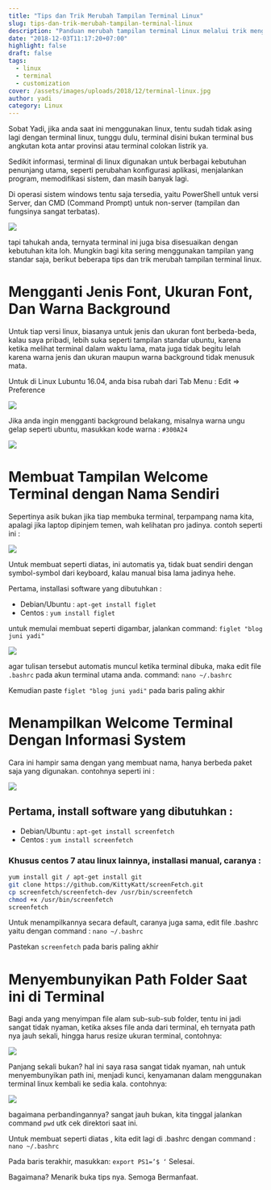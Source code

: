 ```yaml
---
title: "Tips dan Trik Merubah Tampilan Terminal Linux"
slug: tips-dan-trik-merubah-tampilan-terminal-linux
description: "Panduan merubah tampilan terminal Linux melalui trik mengganti font, warna, dan info sistem secara efektif."
date: "2018-12-03T11:17:20+07:00"
highlight: false
draft: false
tags:
  - linux
  - terminal
  - customization
cover: /assets/images/uploads/2018/12/terminal-linux.jpg
author: yadi
category: Linux
---
```


Sobat Yadi, jika anda saat ini menggunakan linux, tentu sudah tidak asing lagi dengan terminal linux, tunggu dulu, terminal disini bukan terminal bus angkutan kota antar provinsi atau terminal colokan listrik ya.

Sedikit informasi, terminal di linux digunakan untuk berbagai kebutuhan penunjang utama, seperti perubahan konfigurasi aplikasi, menjalankan program, memodifikasi sistem, dan masih banyak lagi.

Di operasi sistem windows tentu saja tersedia, yaitu PowerShell untuk versi Server, dan CMD (Command Prompt) untuk non-server (tampilan dan fungsinya sangat terbatas).

![](/assets/images/uploads/2018/12/power-shell.png)

tapi tahukah anda, ternyata terminal ini juga bisa disesuaikan dengan kebutuhan kita loh. Mungkin bagi kita sering menggunakan tampilan yang standar saja, berikut beberapa tips dan trik merubah tampilan terminal linux.

# Mengganti Jenis Font, Ukuran Font, Dan Warna Background
Untuk tiap versi linux, biasanya untuk jenis dan ukuran font berbeda-beda, kalau saya pribadi, lebih suka seperti tampilan standar ubuntu, karena ketika melihat terminal dalam waktu lama, mata juga tidak begitu lelah karena warna jenis dan ukuran maupun warna background tidak menusuk mata.

Untuk di Linux Lubuntu 16.04, anda bisa rubah dari Tab Menu : Edit => Preference

![](/assets/images/uploads/2018/12/terminal-lubuntu.png)

Jika anda ingin mengganti background belakang, misalnya warna ungu gelap seperti ubuntu, masukkan kode warna : `#300A24`

![](/assets/images/uploads/2018/12/terminal-ubuntu-ganti-warna.png)

# Membuat Tampilan Welcome Terminal dengan Nama Sendiri
Sepertinya asik bukan jika tiap membuka terminal, terpampang nama kita, apalagi jika laptop dipinjem temen, wah kelihatan pro jadinya. contoh seperti ini :

![](/assets/images/uploads/2018/12/terminal-linux-nama-sendiri.png)

Untuk membuat seperti diatas, ini automatis ya, tidak buat sendiri dengan symbol-symbol dari keyboard, kalau manual bisa lama jadinya hehe.

Pertama, installasi software yang dibutuhkan :
* Debian/Ubuntu : `apt-get install figlet`
* Centos : `yum install figlet`

untuk memulai membuat seperti digambar, jalankan command: `figlet "blog juni yadi"`

![](/assets/images/uploads/2018/12/contoh-fliget.png)

agar tulisan tersebut automatis muncul ketika terminal dibuka, maka edit file `.bashrc` pada akun terminal utama anda. command: `nano ~/.bashrc`

Kemudian paste `figlet "blog juni yadi"` pada baris paling akhir

# Menampilkan Welcome Terminal Dengan Informasi System
Cara ini hampir sama dengan yang membuat nama, hanya berbeda paket saja yang digunakan. contohnya seperti ini :

![](/assets/images/uploads/2018/12/terminal-linux-system-info.png)

## Pertama, install software yang dibutuhkan :
* Debian/Ubuntu : `apt-get install screenfetch`
* Centos : `yum install screenfetch`

### Khusus centos 7 atau linux lainnya, installasi manual, caranya :
```bash
yum install git / apt-get install git
git clone https://github.com/KittyKatt/screenFetch.git
cp screenfetch/screenfetch-dev /usr/bin/screenfetch
chmod +x /usr/bin/screenfetch
screenfetch
```

Untuk menampilkannya secara default, caranya juga sama, edit file .bashrc yaitu dengan command : `nano ~/.bashrc`

Pastekan `screenfetch` pada baris paling akhir

# Menyembunyikan Path Folder Saat ini di Terminal
Bagi anda yang menyimpan file alam sub-sub-sub folder, tentu ini jadi sangat tidak nyaman, ketika akses file anda dari terminal, eh ternyata path nya jauh sekali, hingga harus resize ukuran terminal, contohnya:

![](/assets/images/uploads/2018/12/terminal-long-path.png)

Panjang sekali bukan? hal ini saya rasa sangat tidak nyaman, nah untuk menyembunyikan path ini, menjadi kunci, kenyamanan dalam menggunakan terminal linux kembali ke sedia kala. contohnya:

![](/assets/images/uploads/2018/12/terminal-short-path.png)

bagaimana perbandingannya? sangat jauh bukan, kita tinggal jalankan command `pwd` utk cek direktori saat ini.

Untuk membuat seperti diatas , kita edit lagi di .bashrc dengan command : `nano ~/.bashrc`

Pada baris terakhir, masukkan: `export PS1=’$ ‘`
Selesai.

Bagaimana? Menarik buka tips nya. Semoga Bermanfaat.
